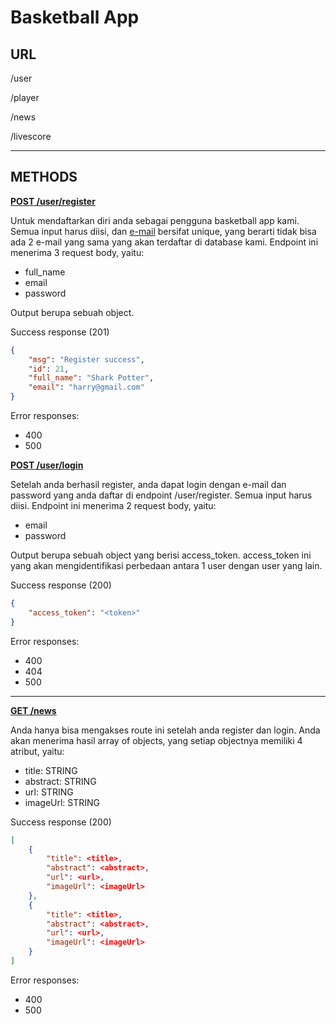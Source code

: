 # Basketball App

## URL

/user

/player

/news

/livescore

---

## METHODS

<b><u>POST /user/register</u></b>

Untuk mendaftarkan diri anda sebagai pengguna basketball  app kami. Semua input harus diisi, dan <u>e-mail</u> bersifat unique, yang berarti tidak bisa ada 2 e-mail yang sama yang akan terdaftar di database kami. Endpoint ini menerima 3 request body, yaitu:

- full_name
- email
- password

Output berupa sebuah object.

Success response (201)

```json
{
    "msg": "Register success",
    "id": 21,
    "full_name": "Shark Potter",
    "email": "harry@gmail.com"
}
```

Error responses:

- 400
- 500

<b><u>POST /user/login</u></b>

Setelah anda berhasil register, anda dapat login dengan e-mail dan password yang anda daftar di endpoint /user/register. Semua input harus diisi. Endpoint ini menerima 2 request body, yaitu:

- email
- password

Output berupa sebuah object yang berisi access_token. access_token ini yang akan mengidentifikasi perbedaan antara 1 user dengan user yang lain.

Success response (200)

```json
{
    "access_token": "<token>"
}
```

Error responses:

- 400
- 404
- 500

---

<b><u>GET /news</u></b>

Anda hanya bisa mengakses route ini setelah anda register dan login. Anda akan menerima hasil array of objects, yang setiap objectnya memiliki 4 atribut, yaitu:

- title: STRING
- abstract: STRING
- url: STRING
- imageUrl: STRING

Success response (200)
```json
[
    {
        "title": <title>,
        "abstract": <abstract>,
        "url": <url>,
        "imageUrl": <imageUrl>
    },
    {
        "title": <title>,
        "abstract": <abstract>,
        "url": <url>,
        "imageUrl": <imageUrl>
    }
]
```

Error responses: 

- 400
- 500